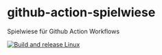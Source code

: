 # github-action-spielwiese
Spielwiese für Github Action Workflows

[![Build and release Linux](https://github.com/kochenderKoch/github-action-spielwiese/actions/workflows/buildLinux.yml/badge.svg)](https://github.com/kochenderKoch/github-action-spielwiese/actions/workflows/buildLinux.yml)